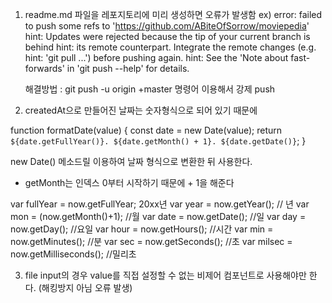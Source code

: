 1. readme.md 파일을 레포지토리에 미리 생성하면 오류가 발생함
    ex) 
    error: failed to push some refs to 'https://github.com/ABiteOfSorrow/moviepedia'
    hint: Updates were rejected because the tip of your current branch is behind
    hint: its remote counterpart. Integrate the remote changes (e.g.
    hint: 'git pull ...') before pushing again.
    hint: See the 'Note about fast-forwards' in 'git push --help' for details.

    해결방법 : git push -u origin +master  명령어 이용해서 강제 push
​
2. createdAt으로 만들어진 날짜는 숫자형식으로 되어 있기 때문에

function formatDate(value) {
  const date = new Date(value);
  return `${date.getFullYear()}. ${date.getMonth() + 1}. ${date.getDate()}`;
}

new Date() 메소드릴 이용하여 날짜 형식으로 변환한 뒤 사용한다.
 - getMonth는 인덱스 0부터 시작하기 때문에 + 1을 해준다

var fullYear = now.getFullYear; 20xx년
 var year = now.getYear(); // 년
 var mon = (now.getMonth()+1); //월
 var date = now.getDate(); //일
 var day = now.getDay(); //요일
 var hour = now.getHours(); //시간
 var min = now.getMinutes(); //분
 var sec = now.getSeconds(); //초
 var milsec = now.getMilliseconds(); //밀리초

 3. file input의 경우 value를 직접 설정할 수 없는 비제어 컴포넌트로 사용해야만 한다. 
    (해킹방지 아님 오류 발생)